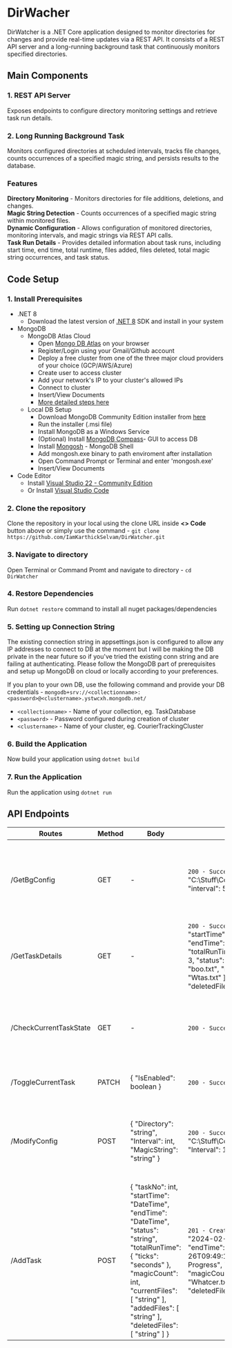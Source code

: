 # DirWacher
DirWatcher is a .NET Core application designed to monitor directories for changes and provide real-time updates via a REST API. It consists of a REST API server and a long-running background task that continuously monitors specified directories.

## Main Components
### 1. REST API Server
Exposes endpoints to configure directory monitoring settings and retrieve task run details.
### 2. Long Running Background Task
Monitors configured directories at scheduled intervals, tracks file changes, counts occurrences of a specified magic string, and persists results to the database.

### Features
**Directory Monitoring** - Monitors directories for file additions, deletions, and changes. \
**Magic String Detection** - Counts occurrences of a specified magic string within monitored files. \
**Dynamic Configuration** - Allows configuration of monitored directories, monitoring intervals, and magic strings via REST API calls. \
**Task Run Details** - Provides detailed information about task runs, including start time, end time, total runtime, files added, files deleted, total magic string occurrences, and task status.

## Code Setup
### 1. Install Prerequisites
- .NET 8
  - Download the latest version of [.NET 8](https://dotnet.microsoft.com/en-us/download/dotnet/8.0) SDK and install in your system
- MongoDB
  - MongoDB Atlas Cloud
    -  Open [Mongo DB Atlas](https://www.mongodb.com/cloud/atlas/register) on your browser
    -  Register/Login using your Gmail/Github account
    -  Deploy a free cluster from one of the three major cloud providers of your choice (GCP/AWS/Azure)
    -  Create user to access cluster
    -  Add your network's IP to your cluster's allowed IPs
    -  Connect to cluster
    -  Insert/View Documents
    -  [More detailed steps here](https://www.mongodb.com/docs/atlas/tutorial/create-atlas-account/)
  - Local DB Setup
    - Download MongoDB Community Edition installer from [here](https://www.mongodb.com/try/download/community)
    - Run the installer (.msi file)
    - Install MongoDB as a Windows Service
    - (Optional) Install [MongoDB Compass](https://www.mongodb.com/products/compass)- GUI to access DB
    - Install [Mongosh](https://www.mongodb.com/docs/mongodb-shell/) - MongoDB Shell
    - Add mongosh.exe binary to path enviroment after installation
    - Open Command Prompt or Terminal and enter 'mongosh.exe'
    - Insert/View Documents
- Code Editor
  - Install [Visual Studio 22 - Community Edition](https://visualstudio.microsoft.com/vs/)
  - Or Install [Visual Studio Code](https://code.visualstudio.com/)

### 2. Clone the repository
Clone the repository in your local using the clone URL inside **<> Code** button above or simply use the command - `git clone https://github.com/IamKarthickSelvam/DirWatcher.git`

### 3. Navigate to directory
Open Terminal or Command Promt and navigate to directory - `cd DirWatcher` 

### 4. Restore Dependencies
Run `dotnet restore` command to install all nuget packages/dependencies

### 5. Setting up Connection String
The existing connection string in appsettings.json is configured to allow any IP addresses to connect to DB at the moment but I will be making the DB private in the near future so if you've tried the existing conn string and are failing at authenticating. Please follow the MongoDB part of prerequisites and setup up MongoDB on cloud or locally according to your preferences. 

If you plan to your own DB, use the following command and provide your DB credentials - `mongodb+srv://<collectionname>:<password>@<clustername>.ystwcxh.mongodb.net/`
- `<collectionname>` - Name of your collection, eg. TaskDatabase
- `<password>` - Password configured during creation of cluster
- `<clustername>` - Name of your cluster, eg. CourierTrackingCluster 

### 6. Build the Application
Now build your application using `dotnet build`

### 7. Run the Application
Run the application using `dotnet run`

## API Endpoints
| Routes                 | Method | Body                                                           | Sample Response                                            | Description                                                                                                                                                   |
|------------------------|--------|----------------------------------------------------------------|------------------------------------------------------------|---------------------------------------------------------------------------------------------------------------------------------------------------------------|
| /GetBgConfig           | GET    | -                                                              | `200 - Success` { "id": 1, "directory": "C:\\Stuff\\Coding\\DirWatcher\\TestDirectory", "interval": 5, "magicString": "awan" }           | Get the current configuration of the background task. i.e., Directory, Interval and Magic String                                                             |
| /GetTaskDetails        | GET    | -                                                              | `200 - Success` { "id": null, "taskNo": 0, "startTime": "0001-01-01T00:00:00", "endTime": "0001-01-01T00:00:00", "totalRunTime": "00:00:00", "magicCount": 3, "status": "InProgress", "currentFiles": [ "boo.txt", "ENnadhu.txt", "Whatsapp.txt", "Wtas.txt" ], "addedFiles": [ "ABC.txt" ], "deletedFiles": [ "XYZ.txt" ] }                                                          | Get details of the task which is currently running                                                                                                            |
| /CheckCurrentTaskState | GET    | -                                                              | `200 - Success` { "isEnabled": false }                                                           | Check if background tasks are enabled or disabled. If tasks are stopped or not                                                                                |
| /ToggleCurrentTask     | PATCH  |{ "IsEnabled": boolean }                                        | `200 - Success` { "isEnabled": false }                                    | Start or Stop the current background task                                                                                                                     |
| /ModifyConfig          | POST   |{ "Directory": "string", "Interval": int, "MagicString": "string" } | `200 - Success` { "Directory": "C:\\Stuff\\Coding\\DirWatcher\\TestDirectory", "Interval": 10, "MagicString": "abc" }                                           | Modify the current background task configuration to change task behaviour on the fly                                                                           |
| /AddTask               | POST   |{ "taskNo": int, "startTime": "DateTime", "endTime": "DateTime", "status": "string", "totalRunTime": { "ticks": "seconds" }, "magicCount": int, "currentFiles": [ "string" ], "addedFiles": [ "string" ], "deletedFiles": [ "string" ] } | `201 - Created` { "taskNo": 55, "startTime": "2024-02-25T09:49:13.997Z", "endTime": "2024-02-26T09:49:13.997Z", "status": "In Progress", "totalRunTime": { "ticks": 10 }, "magicCount": 6, "currentFiles": [ "ABC.txt", "Whatcer.txt" ], "addedFiles": [ "ABC.txt" ], "deletedFiles": [ "Terracota.txt" ] } | Add a sample task object in DB for testing                                                                                                                     |


